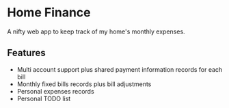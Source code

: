 # Home Finance

A nifty web app to keep track of my home's monthly expenses.


## Features

* Multi account support plus shared payment information records for each bill
* Monthly fixed bills records plus bill adjustments
* Personal expenses records
* Personal TODO list
